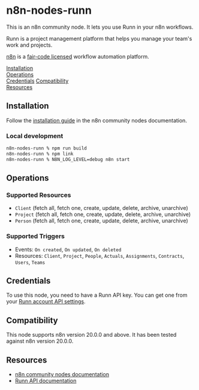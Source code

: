 # n8n-nodes-runn

This is an n8n community node. It lets you use Runn in your n8n workflows.

Runn is a project management platform that helps you manage your team's work and projects.

[n8n](https://n8n.io/) is a [fair-code licensed](https://docs.n8n.io/reference/license/) workflow automation platform.

[Installation](#installation)  
[Operations](#operations)  
[Credentials](#credentials)
[Compatibility](#compatibility)  
[Resources](#resources)  

## Installation

Follow the [installation guide](https://docs.n8n.io/integrations/community-nodes/installation/) in the n8n community nodes documentation.

### Local development

```bash
n8n-nodes-runn % npm run build
n8n-nodes-runn % npm link
n8n-nodes-runn % N8N_LOG_LEVEL=debug n8n start
```

## Operations

### Supported Resources

- `Client` (fetch all, fetch one, create, update, delete, archive, unarchive)
- `Project` (fetch all, fetch one, create, update, delete, archive, unarchive)
- `Person` (fetch all, fetch one, create, update, delete, archive, unarchive)

### Supported Triggers

- Events: `On created`, `On updated`, `On deleted`
- Resources: `Client`, `Project`, `People`, `Actuals`, `Assignments`, `Contracts`, `Users`, `Teams`

## Credentials

To use this node, you need to have a Runn API key. You can get one from your [Runn account API settings](https://app.runn.io/account/api).

## Compatibility

This node supports n8n version 20.0.0 and above. It has been tested against n8n version 20.0.0.

## Resources

* [n8n community nodes documentation](https://docs.n8n.io/integrations/community-nodes/)
* [Runn API documentation](https://developer.runn.io/)
